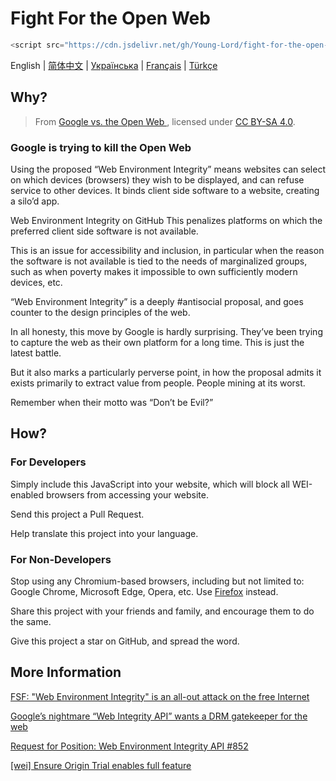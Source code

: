 # Fight For the Open Web

```javascript
<script src="https://cdn.jsdelivr.net/gh/Young-Lord/fight-for-the-open-web@main/openweb.js" defer async></script>
```

English | [简体中文](./README.zh-CN.md) | [Українська](./README.uk-UA.md) | [Français](./README.fr-FR.md) | [Türkçe](./README.tr.md)

## Why?

> From [Google vs. the Open Web
](https://interpeer.io/blog/2023/07/google-vs-the-open-web/), licensed under [CC BY-SA 4.0](https://creativecommons.org/licenses/by-sa/4.0).

### Google is trying to kill the Open Web

Using the proposed “Web Environment Integrity” means websites can select on which devices (browsers) they wish to be displayed, and can refuse service to other devices. It binds client side software to a website, creating a silo’d app.

Web Environment Integrity on GitHub
This penalizes platforms on which the preferred client side software is not available.

This is an issue for accessibility and inclusion, in particular when the reason the software is not available is tied to the needs of marginalized groups, such as when poverty makes it impossible to own sufficiently modern devices, etc.

“Web Environment Integrity” is a deeply #antisocial proposal, and goes counter to the design principles of the web.

In all honesty, this move by Google is hardly surprising. They’ve been trying to capture the web as their own platform for a long time. This is just the latest battle.

But it also marks a particularly perverse point, in how the proposal admits it exists primarily to extract value from people. People mining at its worst.

Remember when their motto was “Don’t be Evil?”

## How?

### For Developers

Simply include this JavaScript into your website, which will block all WEI-enabled browsers from accessing your website.

Send this project a Pull Request.

Help translate this project into your language.

### For Non-Developers

Stop using any Chromium-based browsers, including but not limited to: Google Chrome, Microsoft Edge, Opera, etc. Use [Firefox](https://www.mozilla.org/en-US/firefox/new/) instead.

Share this project with your friends and family, and encourage them to do the same.

Give this project a star on GitHub, and spread the word.

## More Information

[FSF: "Web Environment Integrity" is an all-out attack on the free Internet](https://www.fsf.org/blogs/community/web-environment-integrity-is-an-all-out-attack-on-the-free-internet)

[Google’s nightmare “Web Integrity API” wants a DRM gatekeeper for the web](https://arstechnica.com/gadgets/2023/07/googles-web-integrity-api-sounds-like-drm-for-the-web/)

[Request for Position: Web Environment Integrity API #852](https://github.com/mozilla/standards-positions/issues/852)

[\[wei\] Ensure Origin Trial enables full feature](https://github.com/chromium/chromium/commit/6f47a22906b2899412e79a2727355efa9cc8f5bd)
